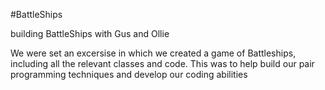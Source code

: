 #BattleShips

building BattleShips with Gus and Ollie

We were set an excersise in which we created a game of Battleships, including all the relevant classes and code. This was to help build our pair programming techniques and develop our coding abilities
